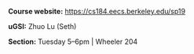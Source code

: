 **Course website:** https://cs184.eecs.berkeley.edu/sp19

**uGSI:** Zhuo Lu (Seth)

**Section:** Tuesday 5&ndash;6pm | Wheeler 204
